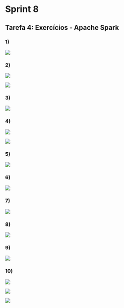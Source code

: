 # Sprint 8

## Tarefa 4: Exercícios - Apache Spark

### 1)

![](./img/01.png)

### 2)

![](./img/02.png)

![](./img/02_2.png)

### 3)

![](./img/03.png)

### 4)

![](./img/04.png)

![](./img/04_2.png)

### 5)

![](./img/05.png)

### 6)

![](./img/06.png)

### 7)

![](./img/07.png)

### 8)

![](./img/08.png)

### 9)

![](./img/09.png)

### 10)

![](./img/10.png)

![](./img/10_2.png)

![](./img/10_3.png)
